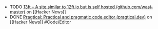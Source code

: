 - TODO [13ft – A site similar to 12ft.io but is self hosted (github.com/wasi-master)](https://news.ycombinator.com/item?id=41294067) on [[Hacker News]]
- DONE [Pragtical: Practical and pragmatic code editor (pragtical.dev)](https://news.ycombinator.com/item?id=41297609) on [[Hacker News]] #Code/Editor